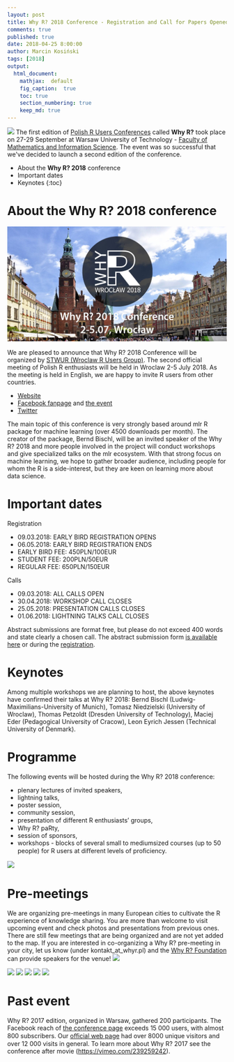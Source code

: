 ```yaml
---
layout: post
title: Why R? 2018 Conference - Registration and Call for Papers Opened
comments: true
published: true
date: 2018-04-25 8:00:00
author: Marcin Kosiński
tags: [2018]
output:
  html_document:
    mathjax:  default
    fig_caption:  true
    toc: true
    section_numbering: true
    keep_md: true
---
```


<img src="https://whyr2018.github.io/WhyR2018/img/bg/europe2_mapa_kwiecien_light.jpg" class="fit image"> The first edition of [Polish R Users Conferences](http://whyr.pl/) called **Why R?** took place on 27-29 September
at Warsaw University of Technology - [Faculty of Mathematics and Information Science](http://www.mini.pw.edu.pl/tikiwiki/tiki-index.php?page=studies_en). The event was so successful that we've decided to launch a second edition of the conference.

* About the **Why R? 2018** conference
* Important dates
* Keynotes
{:toc}

# About the **Why R? 2018** conference

<img src="/images/fulls/whyr2018/back.jpeg" class="fit image">

We are pleased to announce that Why R? 2018 Conference will be organized by [STWUR (Wroclaw R Users Group)](https://www.meetup.com/Wroclaw-R-Users-Group/). The second official meeting of Polish R enthusiasts will be held in Wroclaw 2-5 July 2018. As the meeting is held in English, we are happy to invite R users from other countries. 

- [Website](http://whyr2018.pl/)
- [Facebook fanpage](https://www.facebook.com/whyRconf/) and [the event](https://www.facebook.com/events/175507496428897/)
- [Twitter](https://twitter.com/whyRconf)

The main topic of this conference is very strongly based around mlr R package for machine learning (over 4500 downloads per month). The creator of the package, Bernd Bischl, will be an invited speaker of the Why R? 2018 and more people involved in the project will conduct workshops and give specialized talks on the mlr ecosystem. With that strong focus on machine learning, we hope to gather broader audience, including people for whom the R is a side-interest, but they are keen on learning more about data science.

# Important dates

Registration
- 09.03.2018: EARLY BIRD REGISTRATION OPENS
- 06.05.2018: EARLY BIRD REGISTRATION ENDS
- EARLY BIRD FEE: 450PLN/100EUR
- STUDENT FEE: 200PLN/50EUR
- REGULAR FEE: 650PLN/150EUR

Calls
- 09.03.2018: ALL CALLS OPEN
- 30.04.2018: WORKSHOP CALL CLOSES
- 25.05.2018: PRESENTATION CALLS CLOSES
- 01.06.2018: LIGHTNING TALKS CALL CLOSES

Abstract submissions are format free, but please do not exceed 400 words and state clearly a chosen call. The abstract submission form [is available here](https://docs.google.com/forms/d/e/1FAIpQLScuvHZO8MRHRWd9h6dZWoGQBwMsQ9Ef5KBTOLlJT9nMUgHaog/viewform) or during the [registration](https://whyr2018.evenea.pl/?lang=en).

# Keynotes

Among multiple workshops we are planning to host, the above keynotes have confirmed their talks at Why R? 2018: Bernd Bischl (Ludwig-Maximilians-University of Munich), Tomasz Niedzielski (University of Wroclaw), Thomas Petzoldt (Dresden University of Technology), Maciej Eder (Pedagogical University of Cracow), Leon Eyrich Jessen (Technical University of Denmark).

# Programme

The following events will be hosted during the Why R? 2018 conference: 
- plenary lectures of invited speakers, 
- lightning talks, 
- poster session, 
- community session, 
- presentation of diﬀerent R enthusiasts’ groups, 
- Why R? paRty, 
- session of sponsors, 
- workshops - blocks of several small to mediumsized courses (up to 50 people) for R users at diﬀerent levels of proﬁciency.

<img src="/foundation//images/fulls/whyr2018/programme.JPG" class="fit image">

# Pre-meetings

We are organizing pre-meetings in many European cities to cultivate the R experience of knowledge sharing. You are more than welcome to visit upcoming event and check photos and presentations from previous ones. There are still few meetings that are being organized and are not yet added to the map. If you are interested in co-organizing a Why R? pre-meeting in your city, let us know (under kontakt_at_whyr.pl) and the [Why R? Foundation](http://whyr.pl/foundation/#blog) can provide speakers for the venue!
<img src="https://whyr2018.github.io/WhyR2018/img/bg/europe2_mapa_kwiecien_light.jpg" class="fit image">


<img src="/foundation/images/fulls/whyr2018/pre/1.jpeg" class="left image">
<img src="/foundation/images/fulls/whyr2018/pre/2.jpeg" class="right image">
<img src="/foundation/images/fulls/whyr2018/pre/3.jpeg" class="left image">
<img src="/foundation//images/fulls/whyr2018/pre/4.jpeg" class="right image">
<img src="/foundation//images/fulls/whyr2018/pre/5.jpeg" class="fit image">

# Past event

Why R? 2017 edition, organized in Warsaw, gathered 200 participants. The Facebook reach of [the conference page](https://www.facebook.com/whyRconf/) exceeds 15 000 users, with almost 800 subscribers. Our [oﬃcial web page](http://whyr.pl) had over 8000 unique visitors and over 12 000 visits in general. To learn more about Why R? 2017 see the conference after movie (https://vimeo.com/239259242).
